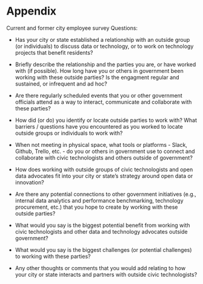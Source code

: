 # Appendix

Current and former city employee survey Questions:

* Has your city or state established a relationship with an outside group (or individuals) to discuss data or technology, or to work on technology projects that benefit residents?

* Briefly describe the relationship and the parties you are, or have worked with (if possible). How long have you or others in government been working with these outside parties? Is the engagment regular and sustained, or infrequent and ad hoc?

* Are there regularly scheduled events that you or other government officials attend as a way to interact, communicate and collaborate with these parties? 

* How did (or do) you identify or locate outside parties to work with? What barriers / questions have you encountered as you worked to locate outside groups or individuals to work with?

* When not meeting in physical space, what tools or platforms - Slack, Github, Trello, etc. - do you or others in government use to connect and collaborate with civic technologists and others outside of government? 

* How does working with outside groups of civic technologists and open data advocates fit into your city or state’s strategy around open data or innovation?

* Are there any potential connections to other government initiatives (e.g., internal data analytics and performance benchmarking, technology procurement, etc.) that you hope to create by working with these outside parties?

* What would you say is the biggest potential benefit from working with civic technologists and other data and technology advocates outside government?

* What would you say is the biggest challenges (or potential challenges) to working with these parties?

* Any other thoughts or comments that you would add relating to how your city or state interacts and partners with outside civic technologists?
